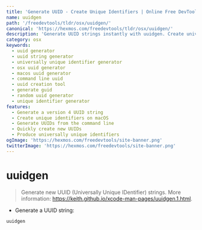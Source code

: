 ```yaml
---
title: 'Generate UUID - Create Unique Identifiers | Online Free DevTools by Hexmos'
name: uuidgen
path: '/freedevtools/tldr/osx/uuidgen/'
canonical: 'https://hexmos.com/freedevtools/tldr/osx/uuidgen/'
description: 'Generate UUID strings instantly with uuidgen. Create universally unique identifiers for various applications and systems on macOS. Free online tool, no registration required.'
category: osx
keywords:
  - uuid generator
  - uuid string generator
  - universally unique identifier generator
  - osx uuid generator
  - macos uuid generator
  - command line uuid
  - uuid creation tool
  - generate guid
  - random uuid generator
  - unique identifier generator
features:
  - Generate a version 4 UUID string
  - Create unique identifiers on macOS
  - Generate UUIDs from the command line
  - Quickly create new UUIDs
  - Produce universally unique identifiers
ogImage: 'https://hexmos.com/freedevtools/site-banner.png'
twitterImage: 'https://hexmos.com/freedevtools/site-banner.png'
---
```


# uuidgen

> Generate new UUID (Universally Unique IDentifier) strings.
> More information: <https://keith.github.io/xcode-man-pages/uuidgen.1.html>.

- Generate a UUID string:

`uuidgen`
